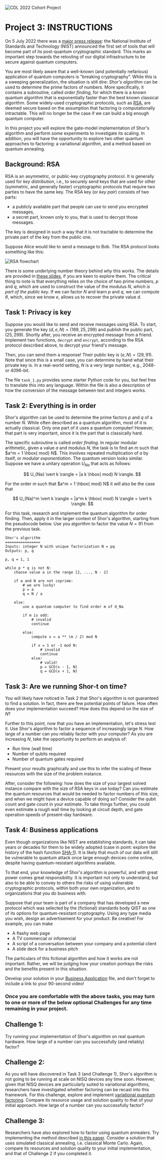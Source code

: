 ![CDL 2022 Cohort Project](../CDL_logo.jpg)

# Project 3: INSTRUCTIONS

On 5 July 2022 there was a [major press
release](https://www.nist.gov/news-events/news/2022/07/nist-announces-first-four-quantum-resistant-cryptographic-algorithms):
the National Institute of Standards and Technology (NIST) announced the first
set of tools that will become part of its post-quantum cryptographic
standard. This marks an important step towards the retooling of our digital
infrastructure to be secure against quantum computers.

You are most likely aware that a well-known (and potentially nefarious)
application of quantum computers is "breaking cryptography". While this is a
sweeping generalization, the situation is still dire: *Shor's algorithm* can be
used to determine the prime factors of numbers. More specifically, it contains a
subroutine, called *order finding*, for which there is a known quantum algorithm
that is exponentially faster than the best known classical algorithm. Some
widely-used cryptographic protocols, such as
[RSA](https://en.wikipedia.org/wiki/RSA_(cryptosystem)), are deemed secure based
on the assumption that factoring is computationally intractable. This will no
longer be the case if we can build a big enough quantum computer.

In this project you will explore the gate-model implementation of Shor's
algorithm and perform some experiments to investigate its scaling. In addition,
you will have the opportunity to explore two other quantum approaches to
factoring: a variational algorithm, and a method based on quantum annealing.

## Background: RSA

RSA is an asymmetric, or public-key cryptography protocol. It is
generally used for *key distribution*, i.e., to securely send 
keys that are used for other (symmetric, and generally faster) cryptographic protocols that
require two parties to have the same key. The RSA key (or *key pair*)
consists of two parts:

 - a publicly available part that people can use to send you
 encrypted messages,
 - a secret part, known only to you, that is used to decrypt those messages.
 
The key is designed in such a way that it is not tractable to determine
the private part of the key from the public one.

Suppose Alice would like to send a message to Bob. The RSA protocol looks
something like this:

![RSA flowchart](rsa.png)

There is some underlying number theory behind *why* this works. The details are
provided in [these slides](rsa_number_theory.pdf), if you are keen to explore
them.  The critical thing to note is that everything relies on the choice of two
prime numbers, $p$ and $q$, which are used to construct the value of the modulus $N$,
*which is part of the public key*. If we can factor $N$ and learn $p$ and $q$,
we can compute $\theta$, which, since we know $e$, allows us to recover
the private value $d$.

## Task 1: Privacy is key

Suppose you would like to send and receive messages using RSA. To start, you
generate the key $(d, e, N) = (169, 25, 299)$ and publish the public part, 
$(25, 299)$. Shortly after, you receive an encrypted message from a friend. Implement
two functions, `decrypt` and `encrypt`, according to the RSA protocol described
above, to decrypt your friend's message. 

Then, you can send them a response! Their public key is $(e, N) = (29, 91)$. 
Note that since this is a small case, you can determine by hand what their
private key is. In a real-world setting, $N$ is a very large number, e.g., 2048-
or 4096-bit.

The file `task_1.py` provides some starter Python code for you, but feel free to
translate this into any language. Within the file is also a description of how
the conversion of the message between text and integers works.

## Task 2: Everything is in order

Shor's algorithm can be used to determine the prime factors $p$ and $q$ of a
number $N$. While often described as a quantum algorithm, most of it is actually
classical. Only one part of it uses a quantum computer! However, that part is
very important, since it is the part that is classically hard.

The specific subroutine is called *order finding*. In regular modular arithmetic,
given a value $a$ and modulus $N$, the task is to find an $m$ such that 
$a^m = 1 \hbox{ mod} N$. This involves repeated multiplication of $a$ by itself, or *modular
exponentiation*. The quantum version looks similar. Suppose we have a unitary
operation $U_{Na}$ that acts as follows:

$$
U_{Na} \vert k \rangle = |a k \hbox{ mod} N \rangle.
$$

For the order $m$ such that $a^m = 1 \hbox{ mod} N$ it will also be the case that

$$
U_{Na}^m \vert k  \rangle = |a^m k \hbox{ mod} N \rangle = \vert k \rangle.
$$

For this task, research and implement the quantum algorithm for order finding. 
Then, apply it in the larger context of Shor's algorithm, starting
from the pseudocode below. Use you algorithm to factor the value $N = 91$ from
the previous task.


```
Shor's algorithm
================
Inputs: integer N with unique factorization N = pq
Outputs: p, q

p, q = 1, 1

while p * q is not N:
    choose value a in the range [2, ..., N - 2]
	
    if a and N are not coprime:
        # we are lucky!
        p = a
        q = N / a

    else:
        use a quantum computer to find order m of U_Na
	    
        if m is odd:
            # invalid
            continue
			
        else:
            compute x = a ** (m / 2) mod N
		
            if x = 1 or -1 mod N:
                # invalid
                continue
            else:
                # valid!
                p = GCD(x - 1, N)
                q = GCD(x + 1, N)
```


## Task 3: Are we running Shor-t on time?

You will likely have noticed in Task 2 that Shor's algorithm is not guaranteed
to find a solution. In fact, there are few potential points of failure. How
often does your implementation succeed? How does this depend on the size of $N$?

Further to this point, now that you have an implementation, let's stress test
it. Use Shor's algorithm to factor a sequence of increasingly large $N$. How
large of a number can you reliably factor with your computer?  As you are
increasing $N$, take the opportunity to perform an analysis of:

 - Run time (wall time)
 - Number of qubits required
 - Number of quantum gates required

Present your results graphically and use this to infer the scaling of these
resources with the size of the problem instance.

After, consider the following: how does the size of your largest solved instance
compare with the size of RSA keys in use today? Can you estimate the quantum
resources that would be needed to factor numbers of this size, and when we might
have a device capable of doing so? Consider the qubit count and gate count in
your estimate. To take things further, you could even estimate a rough wall time
by looking at circuit depth, and gate operation speeds of present-day hardware.

## Task 4: Business applications

Even though organizations like NIST are establishing standards, it can
take years or decades for them to be widely adopted (case in point:
explore the history of the hash function
[SHA-1](https://en.wikipedia.org/wiki/SHA-1)). It is likely that much of our
data will still be vulnerable to quantum attack once large enough devices come online,
despite having quantum-resistant algorithms available.

To that end, your knowledge of Shor's algorithm is powerful, and with great
power comes great responsibility. It is important not only to understand, but
also to be able
to convey to others the risks of using vulnerable cryptographic protocols,
within both your own organization, and to organizations that you do business with.

Suppose that your team is part of a company that has developed a new
protocol which was selected by the (fictional) standards body QIST as one of its
options for quantum-resistant cryptography. Using any type media you wish,
design an advertisement for your product. Be creative! For example, you can
make

 - A flashy web page
 - A TV commercial or infomercial
 - A script of a conversation between your company and a potential client
 - A slide deck for a business pitch
 
The particulars of this fictional algorithm and how it works are not
important. Rather, we will be judging how your creation portrays the risks and
the benefits present in this situation. 

Develop your solution in your [Business Application](./Business_Application.md) file, and don't forget to include a link to your 90-second video!

### Once you are comfortable with the above tasks, you may turn to one or more of the below optional **Challenges** for any time remaining in your project. 

## Challenge 1:

Try running your implementation of Shor's algorithm on real quantum
hardware. How large of a number can you successfully (and reliably) factor?

## Challenge 2:

As you will have discovered in Task 3 (and Challenge 1), Shor's algorithm is not
going to be running at scale on NISQ devices any time soon. However, given that
NISQ devices are particularly suited to variational algorithms, researchers have
investigated whether factoring can be recast into this framework. For this
challenge, explore and implement [variational quantum
factoring](https://arxiv.org/abs/1808.08927). Compare its resource
usage and solution quality to that of your initial approach. How large of a
number can you successfully factor?

## Challenge 3:

Researchers have also explored how to factor using quantum annealers. Try
implementing the method described [in this
paper](https://www.nature.com/articles/s41598-018-36058-z). 
Consider a solution that uses simulated classical annealing, i.e. classical Monte Carlo.
Again, compare its
resources and solution quality to your initial implementation, and that of
Challenge 2 if you completed it.


